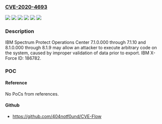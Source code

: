 ### [CVE-2020-4693](https://cve.mitre.org/cgi-bin/cvename.cgi?name=CVE-2020-4693)
![](https://img.shields.io/static/v1?label=Product&message=Spectrum%20Protect%20Operations%20Center&color=blue)
![](https://img.shields.io/static/v1?label=Version&message=7.1.0.000%20&color=brightgreen)
![](https://img.shields.io/static/v1?label=Version&message=7.1.10%20&color=brightgreen)
![](https://img.shields.io/static/v1?label=Version&message=8.1.0.000%20&color=brightgreen)
![](https://img.shields.io/static/v1?label=Version&message=8.1.9%20&color=brightgreen)
![](https://img.shields.io/static/v1?label=Vulnerability&message=Gain%20Access&color=brightgreen)

### Description

IBM Spectrum Protect Operations Center 7.1.0.000 through 7.1.10 and 8.1.0.000 through 8.1.9 may allow an attacker to execute arbitrary code on the system, caused by improper validation of data prior to export. IBM X-Force ID: 186782.

### POC

#### Reference
No PoCs from references.

#### Github
- https://github.com/404notf0und/CVE-Flow

